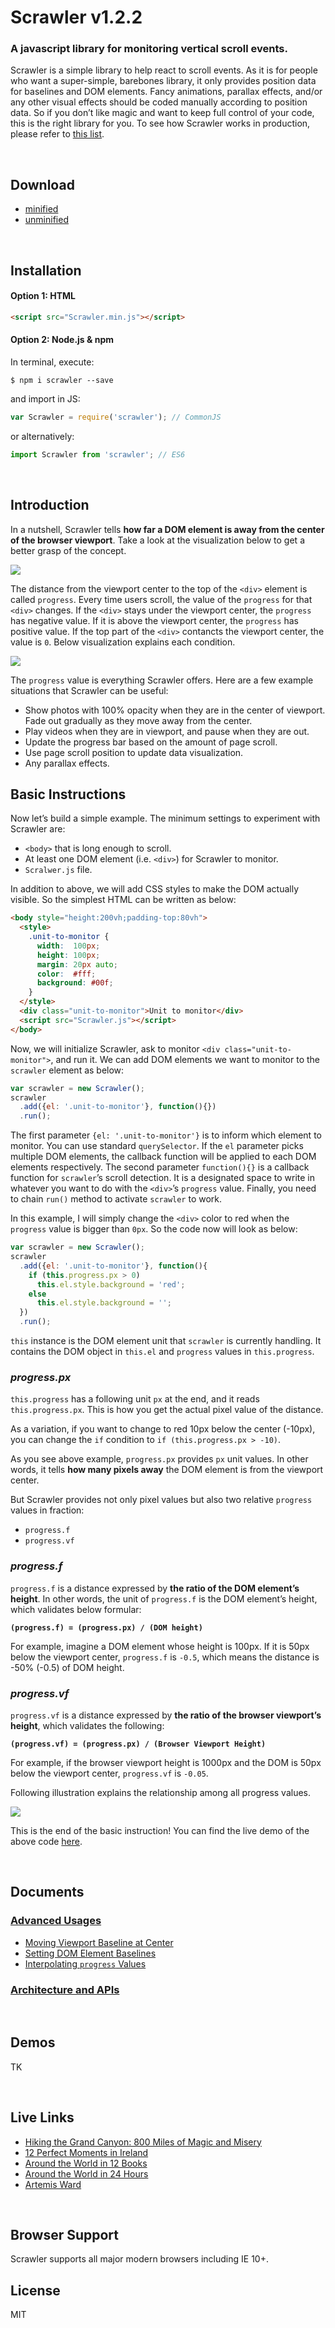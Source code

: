 # Scrawler v1.2.2

### A javascript library for monitoring vertical scroll events.

Scrawler is a simple library to help react to scroll events. As it is for people who want a super-simple, barebones library, it only provides position data for baselines and DOM elements. Fancy animations, parallax effects, and/or any other visual effects should be coded manually according to position data. So if you don’t like magic and want to keep full control of your code, this is the right library for you. To see how Scrawler works in production, please refer to [this list](#live-links).

<br>

## Download

- [minified](https://raw.githubusercontent.com/cy-park/Scrawler/master/dist/Scrawler.min.js)
- [unminified](https://raw.githubusercontent.com/cy-park/Scrawler/master/dist/Scrawler.js)

<br>

## Installation

#### Option 1: HTML

```html
<script src="Scrawler.min.js"></script>
```

#### Option 2: Node.js & npm

In terminal, execute:

```shell
$ npm i scrawler --save
```

and import in JS:

```js
var Scrawler = require('scrawler'); // CommonJS
```

or alternatively:

```js
import Scrawler from 'scrawler'; // ES6
```

<br>

## Introduction

In a nutshell, Scrawler tells **how far a DOM element is away from the center of the browser viewport**. Take a look at the visualization below to get a better grasp of the concept.

![](https://raw.githubusercontent.com/cy-park/Scrawler/master/docs/assets/what_scrawler_tells.png)

The distance from the viewport center to the top of the `<div>` element is called `progress`. Every time users scroll, the value of the `progress` for that `<div>` changes. If the `<div>` stays under the viewport center, the `progress` has negative value. If it is above the viewport center, the `progress` has positive value. If the top part of the `<div>` contancts the viewport center, the value is `0`. Below visualization explains each condition.

![](https://raw.githubusercontent.com/cy-park/Scrawler/master/docs/assets/progress_values.png)

The `progress` value is everything Scrawler offers. Here are a few example situations that Scrawler can be useful:

- Show photos with 100% opacity when they are in the center of viewport. Fade out gradually as they move away from the center. 
- Play videos when they are in viewport, and pause when they are out.
- Update the progress bar based on the amount of page scroll.
- Use page scroll position to update data visualization.
- Any parallax effects.

## Basic Instructions

Now let’s build a simple example. The minimum settings to experiment with Scrawler are:

- `<body>` that is long enough to scroll.
- At least one DOM element (i.e. `<div>`) for Scrawler to monitor.
- `Scralwer.js` file.

In addition to above, we will add CSS styles to make the DOM actually visible. So the simplest HTML can be written as below:

```html
<body style="height:200vh;padding-top:80vh">
  <style>
    .unit-to-monitor {
      width:  100px;
      height: 100px;
      margin: 20px auto;
      color:  #fff;
      background: #00f;
    }
  </style>
  <div class="unit-to-monitor">Unit to monitor</div>
  <script src="Scrawler.js"></script>
</body>
```

Now, we will initialize Scrawler, ask to monitor `<div class="unit-to-monitor">`, and run it. We can add DOM elements we want to monitor to the `scrawler` element as below:

```js
var scrawler = new Scrawler();
scrawler
  .add({el: '.unit-to-monitor'}, function(){})
  .run();
```

The first parameter `{el: '.unit-to-monitor'}` is to inform which element to monitor. You can use standard `querySelector`. If the `el` parameter picks multiple DOM elements, the callback function will be applied to each DOM elements respectively. The second parameter `function(){}` is a callback function for `scrawler`’s scroll detection. It is a designated space to write in whatever you want to do with the `<div>`’s `progress` value. Finally, you need to chain `run()` method to activate `scrawler` to work.

In this example, I will simply change the `<div>` color to red when the `progress` value is bigger than `0px`. So the code now will look as below:

```js
var scrawler = new Scrawler();
scrawler
  .add({el: '.unit-to-monitor'}, function(){
    if (this.progress.px > 0)
      this.el.style.background = 'red';
    else
      this.el.style.background = '';
  })
  .run();
```

`this` instance is the DOM element unit that `scrawler` is currently handling. It contains the DOM object in `this.el` and `progress` values in `this.progress`.

### _progress.px_

`this.progress` has a following unit `px` at the end, and it reads `this.progress.px`. This is how you get the actual pixel value of the distance.

As a variation, if you want to change to red 10px below the center (-10px), you can change the `if` condition to `if (this.progress.px > -10)`.

As you see above example, `progress.px` provides `px` unit values. In other words, it tells **how many pixels away** the DOM element is from the viewport center.

But Scrawler provides not only pixel values but also two relative `progress` values in fraction:

- `progress.f`
- `progress.vf`

### _progress.f_

`progress.f` is a distance expressed by **the ratio of the DOM element’s height**. In other words, the unit of `progress.f` is the DOM element’s height, which validates below formular:

**`(progress.f) = (progress.px) / (DOM height)`**

For example, imagine a DOM element whose height is 100px. If it is 50px below the viewport center, `progress.f` is `-0.5`, which means the distance is -50% (-0.5) of DOM height.

### _progress.vf_

`progress.vf` is a distance expressed by **the ratio of the browser viewport’s height**, which validates the following:

**`(progress.vf) = (progress.px) / (Browser Viewport Height)`**

For example, if the browser viewport height is 1000px and the DOM is 50px below the viewport center, `progress.vf` is `-0.05`.

Following illustration explains the relationship among all progress values.

![](https://raw.githubusercontent.com/cy-park/Scrawler/master/docs/assets/progress_all.png)

This is the end of the basic instruction! You can find the live demo of the above code [here](https://codepen.io/cypark/pen/GEpjKx).

<br>

## Documents

### [Advanced Usages](https://github.com/cy-park/Scrawler/blob/master/docs/ADVANCED.md)

- [Moving Viewport Baseline at Center](https://github.com/cy-park/Scrawler/blob/master/docs/ADVANCED.md#moving-viewport-baseline-at-center)
- [Setting DOM Element Baselines](https://github.com/cy-park/Scrawler/blob/master/docs/ADVANCED.md#setting-dom-element-baselines)
- [Interpolating `progress` Values](https://github.com/cy-park/Scrawler/blob/master/docs/ADVANCED.md#interpolating-progress-values)

### [Architecture and APIs](https://github.com/cy-park/Scrawler/blob/master/docs/API.md)

<br>

## Demos

TK

<br>

## Live Links

- [Hiking the Grand Canyon: 800 Miles of Magic and Misery](http://www.nationalgeographic.com/adventure/2016/11/grand-canyon-national-parks-interactive-map/)
- [12 Perfect Moments in Ireland](http://www.nationalgeographic.com/travel/destinations/europe/ireland/12-perfect-moments-places-destinations/)
- [Around the World in 12 Books](http://www.nationalgeographic.com/travel/features/12-books-read-around-world/)
- [Around the World in 24 Hours](http://www.nationalgeographic.com/travel/features/around-the-world-in-24-hours/)
- [Artemis Ward](http://artemisward.com/)

<br>

## Browser Support

Scrawler supports all major modern browsers including IE 10+.

## License

MIT
